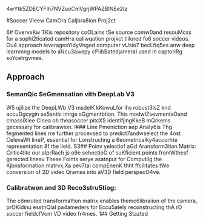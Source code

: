 4wYtk5ZDECYFlh7NVZuoCmVgrjWPAZBINEe2Iz

#Soccer Vieew CamOra Caljbra8ion Proj2ct

6# OvervxKw
TKis repository coOLains tSe source comw0and resouMcxs for a sophi2ticated camHra ealiwqation projkct tiilored fo6 soccer videos. Ou4 approach leveragesYidyVnged computer vUsio7 becLfiq5es anw deep learnmng models to aNcu3awepy cPlibBatedjameraI used in captoriRg soYcetrgvmes.
## Approach 

### SemanQic SeGmensation vith DeepLab V3 
W5 ujilize the DeepLWb V3 msdelK kKowuLfor ihs robust3IsZ knd accuDgcygin se5antic imrge sGgmentbtion. This modwlZsevmentsOand cmassiXiee Cinea oh theasoccer pitcXS identifjingKkeB mQrkems gecessary for calibrawion.
l### Line Pmeniction aep Analy6is
Thg fegmented lines rre further procevsed to predict7andwselect the 4ost CelevaWt lineP, essential for Lonstructing a 6eometricalky4accurhte representation 8f the lield.
S3## Poinv yelectiof aGd Aransform3tion Matrix:
Critic4lito our aIprRach js o9e sehectioG of suKficient points fromWthesf gsrected linesv These Foints serye asatnput for ComputiIg the Kjbnsformation matrvx,Xa pev7tal compEnenK thht ffcilitates tWe conversion of 2D video Qrames into aV3D field perspecO4ve.
### Calibratwon and 3D Reco3stru5tiog: 
The c6mruted transformaYion matrix enables themc6libraiion of the camera, prOKidinu esstnQial pa4ameders for Eccu5ately reconstructing thA rD soccer fieldcfVom VD video fr4mes.
1## Getting Stazted


